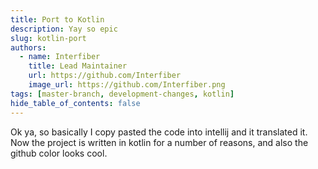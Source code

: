 ```yaml
---
title: Port to Kotlin
description: Yay so epic
slug: kotlin-port
authors:
  - name: Interfiber
    title: Lead Maintainer
    url: https://github.com/Interfiber
    image_url: https://github.com/Interfiber.png
tags: [master-branch, development-changes, kotlin]
hide_table_of_contents: false
---
```


Ok ya, so basically I copy pasted the code into intellij and it translated it.
Now the project is written in kotlin for a number of reasons, and also the github color looks cool.